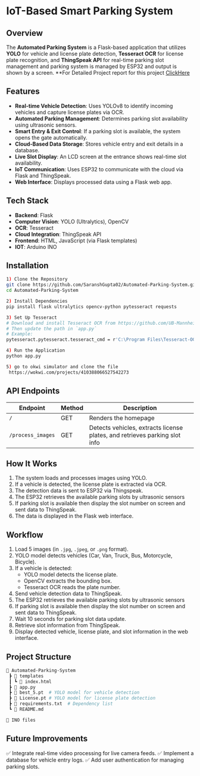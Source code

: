 # **IoT-Based Smart Parking System**

## **Overview**
The **Automated Parking System** is a Flask-based application that utilizes **YOLO** for vehicle and license plate detection, **Tesseract OCR** for license plate recognition, and **ThingSpeak API** for real-time parking slot management and parking system is managed by ESP32 and output is shown by a screen.
**For Detailed Project report for this project [ClickHere](IOT%20based%20Car%20Parking%20System.pdf)


## **Features**
- **Real-time Vehicle Detection**: Uses YOLOv8 to identify incoming vehicles and capture license plates via OCR.
- **Automated Parking Management**: Determines parking slot availability using ultrasonic sensors.
- **Smart Entry & Exit Control**: If a parking slot is available, the system opens the gate automatically.
- **Cloud-Based Data Storage**: Stores vehicle entry and exit details in a database.
- **Live Slot Display**: An LCD screen at the entrance shows real-time slot availability.
- **IoT Communication**: Uses ESP32 to communicate with the cloud via Flask and ThingSpeak.
- **Web Interface**: Displays processed data using a Flask web app.

## **Tech Stack**
- **Backend**: Flask
- **Computer Vision**: YOLO (Ultralytics), OpenCV
- **OCR**: Tesseract
- **Cloud Integration**: ThingSpeak API
- **Frontend**: HTML, JavaScript (via Flask templates)
- **IOT**: Arduino INO

## **Installation**

```bash
1) Clone the Repository
git clone https://github.com/SaranshGupta02/Automated-Parking-System.git
cd Automated-Parking-System

2) Install Dependencies
pip install flask ultralytics opencv-python pytesseract requests

3) Set Up Tesseract
# Download and install Tesseract OCR from https://github.com/UB-Mannheim/tesseract/wiki
# Then update the path in `app.py`
# Example:
pytesseract.pytesseract.tesseract_cmd = r'C:\Program Files\Tesseract-OCR\tesseract.exe'

4) Run the Application
python app.py

5) go to okwi simulator and clone the file
 https://wokwi.com/projects/410388066527542273
```

## **API Endpoints**
| Endpoint         | Method | Description                                                       |
|-----------------|--------|-------------------------------------------------------------------|
| `/`             | GET    | Renders the homepage                                            |
| `/process_images` | GET    | Detects vehicles, extracts license plates, and retrieves parking slot info |

## **How It Works**
1. The system loads and processes images using YOLO.
2. If a vehicle is detected, the license plate is extracted via OCR.
3. The detection data is sent to ESP32 via Thingspeak.
4. The ESP32 retrieves the available parking slots by ultrasonic sensors
5. If parking slot is available then display the slot number on screen and sent data to ThingSpeak.
6. The data is displayed in the Flask web interface.

## **Workflow**
1. Load 5 images (in `.jpg`, `.jpeg`, or `.png` format).
2. YOLO model detects vehicles (Car, Van, Truck, Bus, Motorcycle, Bicycle).
3. If a vehicle is detected:
   - YOLO model detects the license plate.
   - OpenCV extracts the bounding box.
   - Tesseract OCR reads the plate number.
4. Send vehicle detection data to ThingSpeak.
5. The ESP32 retrieves the available parking slots by ultrasonic sensors
6. If parking slot is available then display the slot number on screen and sent data to ThingSpeak.
7. Wait 10 seconds for parking slot data update.
8. Retrieve slot information from ThingSpeak.
9. Display detected vehicle, license plate, and slot information in the web interface.

## **Project Structure**
```bash
📂 Automated-Parking-System
 ┣ 📂 templates
 ┃ ┗ 📜 index.html
 ┣ 📜 app.py
 ┣ 📜 best_5.pt  # YOLO model for vehicle detection
 ┣ 📜 License.pt # YOLO model for license plate detection
 ┣ 📜 requirements.txt  # Dependency list
 ┗ 📜 README.md

📂 INO files

```

## **Future Improvements**
✅ Integrate real-time video processing for live camera feeds.
✅ Implement a database for vehicle entry logs.
✅ Add user authentication for managing parking slots.

